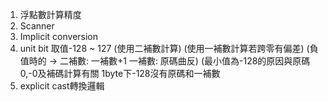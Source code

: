 1. 浮點數計算精度
2. Scanner
3. Implicit conversion 
4. unit bit 取值-128 ~ 127 (使用二補數計算) (使用一補數計算若跨零有偏差) (負值時的 -> 二補數: 一補數+1  一補數: 原碼曲反) (最小值為-128的原因與原碼0,-0及補碼計算有關 1byte下-128沒有原碼和一補數
5. explicit cast轉換邏輯